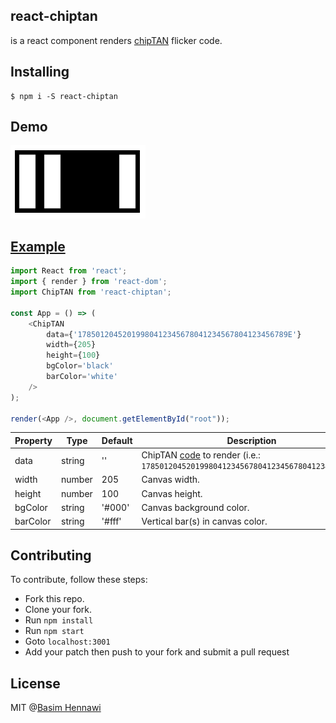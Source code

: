 react-chiptan
-------------

is a react component renders [chipTAN](https://github.com/basimhennawi/react-chiptan/blob/master/ChipTAN.md) flicker code.

Installing
------------
```
$ npm i -S react-chiptan
```

Demo
--------------

<img src="https://raw.githubusercontent.com/basimhennawi/react-chiptan/master/demo.gif">

[Example](https://github.com/basimhennawi/react-chiptan/tree/master/examples/src)
--------------

```javascript
import React from 'react';
import { render } from 'react-dom';
import ChipTAN from 'react-chiptan';

const App = () => (
    <ChipTAN
        data={'17850120452019980412345678041234567804123456789E'}
        width={205}
        height={100}
        bgColor='black'
        barColor='white'
    />
);

render(<App />, document.getElementById("root"));
```

| Property | Type | Default | Description |
| --- | --- | --- | --- |
| data | string | '' | ChipTAN [code](https://github.com/basimhennawi/react-chiptan/blob/master/Code.md) to render (i.e.: `17850120452019980412345678041234567804123456789E`). |
| width | number | 205 | Canvas width. |
| height | number | 100 | Canvas height. |
| bgColor | string | '#000' | Canvas background color. |
| barColor | string | '#fff' | Vertical bar(s) in canvas color. |

Contributing
--------------
To contribute, follow these steps:
- Fork this repo.
- Clone your fork.
- Run `npm install`
- Run `npm start`
- Goto `localhost:3001`
- Add your patch then push to your fork and submit a pull request

License
---------
MIT @[Basim Hennawi](http://basimhennawi.com)